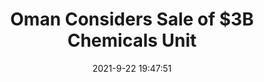 ---
"title": "Oman Considers Sale of $3B Chemicals Unit"
"date": "2021-9-22 19:47:51"
"feed_name": "RIGZONE"
"feed_website": "http://www.rigzone.com/"
"feed_rss": "http://www.rigzone.com/news/rss/rigzone_latest.aspx"
"link": "https://www.rigzone.com/news/wire/oman_considers_sale_of_3b_chemicals_unit-22-sep-2021-166501-article/?rss=true"
"file": "_posts/2021-1-1-5ebc06e8eb5f04d226c0dc878cdcb1627747794e.md"
"accident": "0"
"drilling": "0"
"dead": "0"
"injured": "0"
"where": "unknown site"
---
